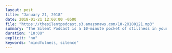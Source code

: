 ```yaml
---
layout: post
title: "January 21, 2018"
date: 2018-01-21 12:00:00 -0500
file: "https://thesilentpodcast.s3.amazonaws.com/10-20180121.mp3"
summary: "The Silent Podcast is a 10-minute pocket of stillness in your day. Listen to it at a set time every day, in the middle of a busy commute, or when you simply need a break from all of the hustle and bustle of distraction around you."
duration: "10:00"
explicit: "no"
keywords: "mindfulness, silence"
---
```

